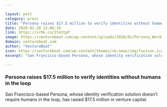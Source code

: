 ```yaml
---

layout: post
category: press
title: "Persona raises $17.5 million to verify identities without humans in the loop"
date: 2020-01-28 12:06:19
link: https://vrhk.co/2t43tpP
image: https://venturebeat.com/wp-content/uploads/2020/01/Persona_Wordmark.jpg?w=1200&strip=all
domain: venturebeat.com
author: "VentureBeat"
icon: https://venturebeat.com/wp-content/themes/vb-news/img/favicon.ico
excerpt: "San Francisco-based Persona, whose identity verification solution doesn't require humans in the loop, has rasied $17.5 million in venture capital."

---
```


### Persona raises $17.5 million to verify identities without humans in the loop

San Francisco-based Persona, whose identity verification solution doesn't require humans in the loop, has rasied $17.5 million in venture capital.